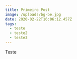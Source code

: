 ```yaml
---
title: Primeiro Post
image: /uploads/bg-be.jpg
date: 2020-02-22T16:06:12.457Z
tags:
  - teste
  - teste2
  - teste3
---
```

Teste
